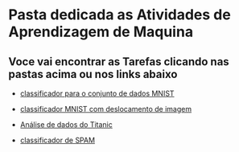 # Pasta dedicada as Atividades de Aprendizagem de Maquina

## Voce vai encontrar as Tarefas clicando nas pastas acima ou nos links abaixo

- [classificador para o conjunto de dados MNIST](/apredizagem_de_maquina/Tarefa01)

- [classificador MNIST com deslocamento de imagem](/apredizagem_de_maquina/Tarefa02/)

- [Análise de dados do Titanic](/apredizagem_de_maquina/Tarefa03)

- [classificador de SPAM ](/apredizagem_de_maquina/Tarefa04)